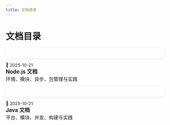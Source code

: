 ```yaml
---
title: 文档目录
---
```


# 文档目录

<MagicCard style="
  display: flex;
  flex-direction: column;
  gap: 4px;
  padding: 1rem 1.2rem;
  border-radius: 12px;
  background: var(--vp-c-bg-soft);
  box-shadow: 0 2px 8px rgba(0,0,0,0.06);
  transition: transform 0.2s ease;
">
  <div style="font-size: 0.85rem; color: var(--vp-c-text-2);">📅 2025-10-21</div>
  <a href="/series/docs/01-nodejs/" style="
    font-weight: 700;
    color: var(--vp-c-brand-1);
    font-size: 1.05rem;
    text-decoration: none;
  ">
    Node.js 文档
  </a>
  <div style="color: var(--vp-c-text-1); font-size: 0.95rem;">
    环境、模块、异步、包管理与实践
  </div>
</MagicCard>

<MagicCard style="
  display: flex;
  flex-direction: column;
  gap: 4px;
  padding: 1rem 1.2rem;
  border-radius: 12px;
  background: var(--vp-c-bg-soft);
  box-shadow: 0 2px 8px rgba(0,0,0,0.06);
  transition: transform 0.2s ease;
">
  <div style="font-size: 0.85rem; color: var(--vp-c-text-2);">📅 2025-10-21</div>
  <a href="/series/docs/02-java/" style="
    font-weight: 700;
    color: var(--vp-c-brand-1);
    font-size: 1.05rem;
    text-decoration: none;
  ">
    Java 文档
  </a>
  <div style="color: var(--vp-c-text-1); font-size: 0.95rem;">
    平台、模块、并发、构建与实践
  </div>
</MagicCard>